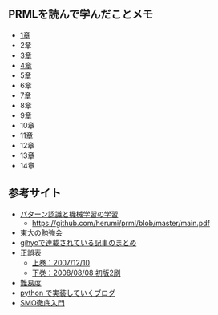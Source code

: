 ## PRMLを読んで学んだことメモ

- [1章](http://nbviewer.jupyter.org/github/eisoku9618/kuroiwa_demos/blob/master/PRML/chapter01.ipynb)
- 2章
- [3章](http://nbviewer.jupyter.org/github/eisoku9618/kuroiwa_demos/blob/master/PRML/chapter03.ipynb)
- [4章](http://nbviewer.jupyter.org/github/eisoku9618/kuroiwa_demos/blob/master/PRML/chapter04.ipynb)
- 5章
- 6章
- 7章
- 8章
- 9章
- 10章
- 11章
- 12章
- 13章
- 14章

## 参考サイト

- [パターン認識と機械学習の学習](https://github.com/herumi/prml)
   - https://github.com/herumi/prml/blob/master/main.pdf
- [東大の勉強会](http://bin.t.u-tokyo.ac.jp/prml2009/)
- [gihyoで連載されている記事のまとめ](http://d.hatena.ne.jp/n_shuyo/20130725/prml)
- 正誤表
   - [上巻：2007/12/10](http://ibisforest.org/index.php?PRML%2Ferrata1#zc066a9e)
   - [下巻：2008/08/08 初版2刷](http://ibisforest.org/index.php?PRML%2Ferrata1#zc066a9e)
- [難易度](http://ibisforest.org/index.php?PRML%2Fcourse)
- [python で実装していくブログ](http://aidiary.hatenablog.com/entry/20100829/1283068351)
- [SMO徹底入門](http://www.slideshare.net/sleepy_yoshi/smo-svm)

